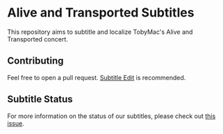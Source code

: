 # Alive and Transported Subtitles

This repository aims to subtitle and localize TobyMac's Alive and Transported concert.

## Contributing
Feel free to open a pull request.
[Subtitle Edit](https://github.com/SubtitleEdit/subtitleedit) is recommended.

## Subtitle Status
For more information on the status of our subtitles, please check out [this issue](https://github.com/lhsazevedo/alive-and-transported-subs/issues/1).